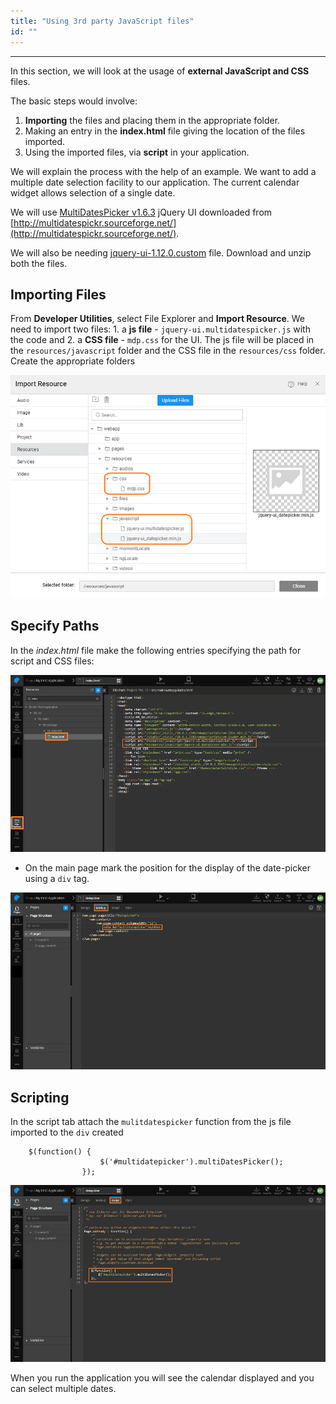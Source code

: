 ```yaml
---
title: "Using 3rd party JavaScript files"
id: ""
---
```

---

In this section, we will look at the usage of **external JavaScript and CSS** files. 

The basic steps would involve:

1. **Importing** the files and placing them in the appropriate folder.
2. Making an entry in the **index.html** file giving the location of the files imported.
3. Using the imported files, via **script** in your application.

We will explain the process with the help of an example. We want to add a multiple date selection facility to our application. The current calendar widget allows selection of a single date. 

We will use [MultiDatesPicker v1.6.3](/learn/assets/MultiDatesPicker-v1.6.3.zip) jQuery UI downloaded from [http://multidatespickr.sourceforge.net/](http://multidatespickr.sourceforge.net/). 

We will also be needing [jquery-ui-1.12.0.custom](/learn/assets/jquery-ui-1.12.0.custom.zip) file. Download and unzip both the files. 

## Importing Files 

From **Developer Utilities**, select File Explorer and **Import Resource**. We need to import two files:
    1. a **js file** - `jquery-ui.multidatespicker.js` with the code and
    2. a **CSS file** - `mdp.css` for the UI. The js file will be placed in the `resources/javascript` folder and the CSS file in the `resources/css` folder. Create the appropriate folders 
    
[![](/learn/assets/js_import.png)](/learn/assets/js_import.png)

## Specify Paths

In the _index.html_ file make the following entries specifying the path for script and CSS files:
    
[![](/learn/assets/js_index.png)](/learn/assets/js_index.png)

- On the main page mark the position for the display of the date-picker using a `div` tag.
    
[![](/learn/assets/js_markup.png)](/learn/assets/js_markup.png) 

## Scripting

In the script tab attach the `mulitdatespicker` function from the js file imported to the `div` created

```    
    $(function() {
                    $('#multidatepicker').multiDatesPicker();
                });
```    

[![](/learn/assets/js_script.png)](/learn/assets/js_script.png)

When you run the application you will see the calendar displayed and you can select multiple dates.

